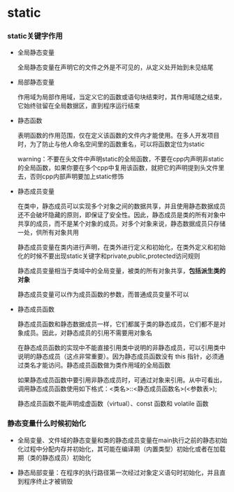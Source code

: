 # static

### static关键字作用

* 全局静态变量

  全局静态变量在声明它的文件之外是不可见的，从定义处开始到未见结尾

* 局部静态变量

  作用域为局部作用域，当定义它的函数或语句块结束时，其作用域随之结束，它始终驻留在全局数据区，直到程序运行结束

* 静态函数

  表明函数的作用范围，仅在定义该函数的文件内才能使用。在多人开发项目时，为了防止与他人命名空间里的函数重名，可以将函数定位为static

  warning：不要在头文件中声明static的全局函数，不要在cpp内声明非static的全局函数，如果你要在多个cpp中复用该函数，就把它的声明提到头文件里去，否则cpp内部声明要加上static修饰

* 静态成员变量

  在类中，静态成员可以实现多个对象之间的数据共享，并且使用静态数据成员还不会破坏隐藏的原则，即保证了安全性。因此，静态成员是类的所有对象中共享的成员，而不是某个对象的成员。对多个对象来说，静态数据成员只存储一处，供所有对象共用

  静态成员变量在类内进行声明，在类外进行定义和初始化，在类外定义和初始化的时候不要出现static关键字和private,public,protected访问规则

  静态成员变量相当于类域中的全局变量，被类的所有对象共享，**包括派生类的对象**

  静态成员变量可以作为成员函数的参数，而普通成员变量不可以

* 静态成员函数

  静态成员函数和静态数据成员一样，它们都属于类的静态成员，它们都不是对象成员。因此，对静态成员的引用不需要用对象名

  在静态成员函数的实现中不能直接引用类中说明的非静态成员，可以引用类中说明的静态成员（这点非常重要）。因为静态成员函数没有 this 指针，必须通过类名才能访问。静态成员函数做为类作用域的全局函数

  如果静态成员函数中要引用非静态成员时，可通过对象来引用。从中可看出，调用静态成员函数使用如下格式：<类名>::<静态成员函数名>(<参数表>);

  静态成员函数不能声明成虚函数（virtual）、const 函数和 volatile 函数  
    
  
  

### 静态变量什么时候初始化

* 全局变量、文件域的静态变量和类的静态成员变量在main执行之前的静态初始化过程中分配内存并初始化，其可能在编译期（内置类型）初始化或者在加载期（类的静态成员）初始化

* 静态局部变量：在程序的执行路径第一次经过对象定义语句时初始化，并且直到程序终止才被销毁
